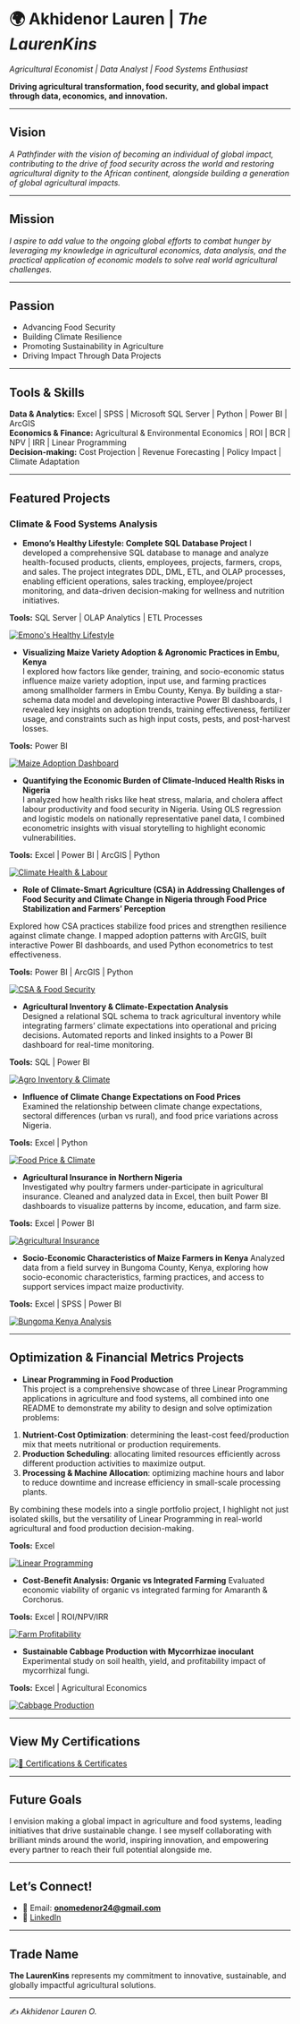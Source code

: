 # 🌍 Akhidenor Lauren | *The LaurenKins*  
*Agricultural Economist | Data Analyst | Food Systems Enthusiast*  

**Driving agricultural transformation, food security, and global impact through data, economics, and innovation.**



---

## Vision  
*A Pathfinder with the vision of becoming an individual of global impact, contributing to the drive of food security across the world and restoring agricultural dignity to the African continent, alongside building a generation of global agricultural impacts.*  

---

## Mission  
*I aspire to add value to the ongoing global efforts to combat hunger by leveraging my knowledge in agricultural economics, data analysis, and the practical application of economic models to solve real world agricultural challenges.*  

---

## Passion  
- Advancing Food Security   
- Building Climate Resilience   
- Promoting Sustainability in Agriculture   
- Driving Impact Through Data Projects  


---

## Tools & Skills  
**Data & Analytics:**  Excel |  SPSS |  Microsoft SQL Server |  Python |  Power BI |  ArcGIS  
**Economics & Finance:**  Agricultural & Environmental Economics |  ROI |  BCR |  NPV |  IRR |  Linear Programming  
**Decision-making:** Cost Projection | Revenue Forecasting | Policy Impact | Climate Adaptation  

---

## Featured Projects  

### Climate & Food Systems Analysis  

- **Emono’s Healthy Lifestyle: Complete SQL Database Project**
I developed a comprehensive SQL database to manage and analyze health-focused products, clients, employees, projects, farmers, crops, and sales. The project integrates DDL, DML, ETL, and OLAP processes, enabling efficient operations, sales tracking, employee/project monitoring, and data-driven decision-making for wellness and nutrition initiatives.

**Tools:** SQL Server | OLAP Analytics | ETL Processes

[![Emono's Healthy Lifestyle](https://img.shields.io/badge/GitHub-_Emono's_Healthy_Lifestyle_-F5F5DC?logo=github&logoColor=white&labelColor=800020)](https://github.com/Lauren-Akhidenor/EMONO-S-HEALTHY-LIFESTYLE)


- **Visualizing Maize Variety Adoption & Agronomic Practices in Embu, Kenya**  
I explored how factors like gender, training, and socio-economic status influence maize variety adoption, input use, and farming practices among smallholder farmers in Embu County, Kenya. By building a star-schema data model and developing interactive Power BI dashboards, I revealed key insights on adoption trends, training effectiveness, fertilizer usage, and constraints such as high input costs, pests, and post-harvest losses.

**Tools:** Power BI 

[![Maize Adoption Dashboard ](https://img.shields.io/badge/GitHub-_Maize_Adoption_Dashboard_-F5F5DC?logo=github&logoColor=white&labelColor=800020)](https://github.com/Lauren-Akhidenor/MAIZE-GENETICS-/blob/main/README.md)



- **Quantifying the Economic Burden of Climate-Induced Health Risks in Nigeria**  
I analyzed how health risks like heat stress, malaria, and cholera affect labour productivity and food security in Nigeria. Using OLS regression and logistic models on nationally representative panel data, I combined econometric insights with visual storytelling to highlight economic vulnerabilities.

**Tools:**  Excel |  Power BI |  ArcGIS |  Python  

[![Climate Health & Labour ](https://img.shields.io/badge/GitHub-Climate_Health_&_Labour-F5F5DC?logo=github&logoColor=white&labelColor=800020)](https://github.com/Lauren-Akhidenor/PROJECT-FILE-CIHR/blob/main/README.md)  


- **Role of Climate-Smart Agriculture (CSA) in Addressing Challenges of Food Security and Climate Change in Nigeria through Food Price Stabilization and Farmers’ Perception**  

Explored how CSA practices stabilize food prices and strengthen resilience against climate change. I mapped adoption patterns with ArcGIS, built interactive Power BI dashboards, and used Python econometrics to test effectiveness.  

**Tools:**  Power BI | ArcGIS | Python 

[![ CSA & Food Security](https://img.shields.io/badge/GitHub-_CSA_&_Food_Security-F5F5DC?logo=github&logoColor=white&labelColor=800020)](https://github.com/Lauren-Akhidenor/CSA-and-food-security-)  



- **Agricultural Inventory & Climate-Expectation Analysis**  
Designed a relational SQL schema to track agricultural inventory while integrating farmers’ climate expectations into operational and pricing decisions. Automated reports and linked insights to a Power BI dashboard for real-time monitoring.  

**Tools:** SQL | Power BI  

[![ Agro Inventory & Climate ](https://img.shields.io/badge/GitHub-_Agro_Inventory_&_Climate_-F5F5DC?logo=github&logoColor=white&labelColor=800020)](https://github.com/Lauren-Akhidenor/agro-inventory-climate-analysis/blob/main/README.md)  



- **Influence of Climate Change Expectations on Food Prices**  
Examined the relationship between climate change expectations, sectoral differences (urban vs rural), and food price variations across Nigeria.  

**Tools:** Excel | Python  

[![Food Price & Climate](https://img.shields.io/badge/GitHub-Food_Price_&_Climate-F5F5DC?logo=github&logoColor=white&labelColor=800020)](https://github.com/Lauren-Akhidenor/Foodprice_ClimateChange)  



- **Agricultural Insurance in Northern Nigeria**  
Investigated why poultry farmers under-participate in agricultural insurance. Cleaned and analyzed data in Excel, then built Power BI dashboards to visualize patterns by income, education, and farm size.  

**Tools:** Excel | Power BI  

[![ Agricultural Insurance ](https://img.shields.io/badge/GitHub-_Agricultural_Insurance_-F5F5DC?logo=github&logoColor=white&labelColor=800020)](https://github.com/Lauren-Akhidenor/Agricultural-Insurance-Northern-State-Nigeria/blob/main/README.md)  



- **Socio-Economic Characteristics of Maize Farmers in Kenya** 
Analyzed data from a field survey in Bungoma County, Kenya, exploring how socio-economic characteristics, farming practices, and access to support services impact maize productivity.  

**Tools:** Excel | SPSS | Power BI  

[![Bungoma Kenya Analysis ](https://img.shields.io/badge/GitHub-_Bungoma_Kenya_Analysis_-F5F5DC?logo=github&logoColor=white&labelColor=800020)](https://github.com/Lauren-Akhidenor/Analysis-for-Bungoma-Kenya./blob/main/Analysis-for-Bungoma-Kenya.README.md)  



---

## Optimization & Financial Metrics Projects  

- **Linear Programming in Food Production**  
This project is a comprehensive showcase of three Linear Programming applications in agriculture and food systems, all combined into one README to demonstrate my ability to design and solve optimization problems:  

1. **Nutrient-Cost Optimization**: determining the least-cost feed/production mix that meets nutritional or production requirements.  
2. **Production Scheduling**: allocating limited resources efficiently across different production activities to maximize output.  
3. **Processing & Machine Allocation**: optimizing machine hours and labor to reduce downtime and increase efficiency in small-scale processing plants.  

By combining these models into a single portfolio project, I highlight not just isolated skills, but the versatility of Linear Programming in real-world agricultural and food production decision-making.  

**Tools:** Excel  

[![ Linear Programming ](https://img.shields.io/badge/GitHub-_Linear_Programming_-F5F5DC?logo=github&logoColor=white&labelColor=800020)](https://github.com/Lauren-Akhidenor/LINEAR-PROGRAMMING/blob/main/README.md)  



- **Cost-Benefit Analysis: Organic vs Integrated Farming** 
Evaluated economic viability of organic vs integrated farming for Amaranth & Corchorus.  

**Tools:** Excel | ROI/NPV/IRR  

[![Farm Profitability ](https://img.shields.io/badge/GitHub-_Farm_Profitability_-F5F5DC?logo=github&logoColor=white&labelColor=800020)](https://github.com/Lauren-Akhidenor/CBA2/blob/main/README.md)  



- **Sustainable Cabbage Production with Mycorrhizae inoculant** 
Experimental study on soil health, yield, and profitability impact of mycorrhizal fungi.  

**Tools:** Excel | Agricultural Economics  

[![Cabbage Production ](https://img.shields.io/badge/GitHub-_Cabbage_Production_-F5F5DC?logo=github&logoColor=white&labelColor=800020)](https://github.com/Lauren-Akhidenor/Cost-Benefit-Analysis-Cabbage/blob/main/README.md)  

---
## View My Certifications 

[![📜 Certifications & Certificates](https://img.shields.io/badge/GitHub-📜_Certifications_&_Certificates-F5F5DC?logo=github&logoColor=white&labelColor=800020)](https://github.com/Lauren-Akhidenor/CERTIFICATIONS-AND-CERTIFICATES/blob/main/README.md)

---

## Future Goals  
I envision making a global impact in agriculture and food systems, leading initiatives that drive sustainable change. I see myself collaborating with brilliant minds around the world, inspiring innovation, and empowering every partner to reach their full potential alongside me.


---

## Let’s Connect!  
- 📧 Email: **onomedenor24@gmail.com**  
- 💼 [LinkedIn](https://www.linkedin.com/in/onome-akhidenor-713684271/)



---

## Trade Name  
**The LaurenKins** represents my commitment to innovative, sustainable, and globally impactful agricultural solutions.   

---

✍️ *Akhidenor Lauren O.*  
